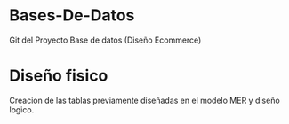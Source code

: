 # Bases-De-Datos
Git del Proyecto Base de datos (Diseño Ecommerce)

# Diseño fisico
Creacion de las tablas previamente diseñadas en el modelo MER y diseño logico.
